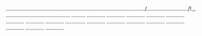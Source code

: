 .........................................................................................../.........................../!.,........................................... .........
............
............
............
............
............
............
............
............
.............
............
............
............
............
............
............
............
............


